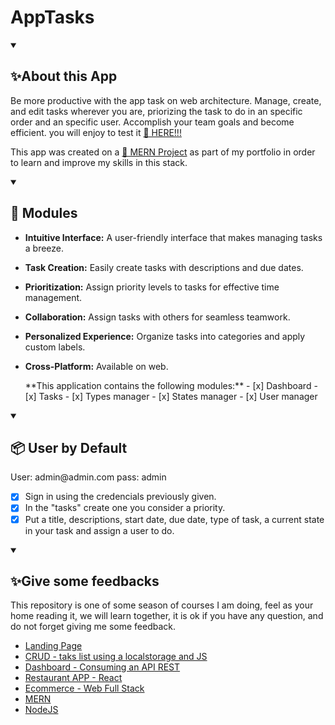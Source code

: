 # AppTasks

<details open="">
  <summary><h2>✨About this App</h2></summary>
    <p dir="auto">
        Be more productive with the app task on web architecture. Manage, create, and edit tasks wherever you are, priorizing the task to do in an specific order and an specific user. Accomplish your team goals and become efficient. you will enjoy to test it <a href="https://www.npmjs.com/">🔗 HERE!!!</a>
    </p>
    <p dir="auto">
        This app was created on a <a href="https://github.com/EdwinCruz13/MERN">🔗 MERN Project</a> as part of my portfolio in order to learn and improve
        my skills in this stack.
    </p>
</details>

<details open="">
  <summary><h2>📒 Modules</h2></summary>
   <p dir="auto">

- **Intuitive Interface:** A user-friendly interface that makes managing tasks a breeze.
- **Task Creation:** Easily create tasks with descriptions and due dates.
- **Prioritization:** Assign priority levels to tasks for effective time management.
- **Collaboration:** Assign tasks with others for seamless teamwork.
- **Personalized Experience:** Organize tasks into categories and apply custom labels.
- **Cross-Platform:** Available on web.
    </p>

    <p>
    **This application contains the following modules:**
    - [x] Dashboard
    - [x] Tasks
    - [x] Types manager
    - [x] States manager
    - [x] User manager
    </p>


</details>

<details open="">
  <summary><h2>📦 User by Default</h2></summary>
    <p dir="auto">
        User: admin@admin.com
        pass: admin
    </p>    
<p dir="auto">

- [x] Sign in using the credencials previously given.
- [x] In the "tasks" create one you consider a priority.
- [x] Put a title, descriptions, start date, due date, type of task, a current state in your task and assign a user to do.

</details>

<details open="">
  <summary><h2>✨Give some feedbacks</h2></summary>
<p dir="auto">
  This repository is one of some season of courses I am doing, feel as your home reading it, we will learn together, it is ok if you have any question, and do not forget giving me some feedback.
  </br>
  <ul>
    <li><a href="https://github.com/EdwinCruz13/LandingPage/">Landing Page</a></li>
    <li><a href="https://github.com/EdwinCruz13/Ucamp-Crud">CRUD - taks list using a localstorage and JS</a></li>
    <li><a href="https://github.com/EdwinCruz13/Ucamp-Dashboard/">Dashboard - Consuming an API REST</a></li>
    <li><a href="https://github.com/EdwinCruz13/Ucamp-Restaurant">Restaurant APP - React</a></li>
    <li><a href="https://github.com/EdwinCruz13/Ucamp-Ecommerce">Ecommerce - Web Full Stack</a></li>
    <li><a href="https://github.com/EdwinCruz13/MERN">MERN</a></li>
    <li><a href="https://github.com/EdwinCruz13/NodeJS-Lesson">NodeJS</a></li>
  </ul>

</p>
</details>

